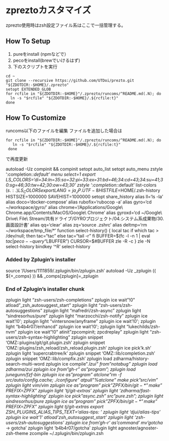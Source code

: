 # zpreztoカスタマイズ
  zprezto使用時はzsh設定ファイル系はここで一括管理する。
  
  ## How To Setup
   1. pureをinstall (npmなどで）
   2. pecoをinstall(brewでいけるはず)
   3. 下のスクリプトを実行 
  ```
  cd ~
  git clone --recursive https://github.com/UTDoi/prezto.git "${ZDOTDIR:-$HOME}/.zprezto"
  setopt EXTENDED_GLOB
  for rcfile in "${ZDOTDIR:-$HOME}"/.zprezto/runcoms/^README.md(.N); do
    ln -s "$rcfile" "${ZDOTDIR:-$HOME}/.${rcfile:t}"
  done
```

 ## How To Customize 
 
 runcoms以下のファイルを編集
 ファイルを追加した場合は
 ```
 for rcfile in "${ZDOTDIR:-$HOME}"/.zprezto/runcoms/^README.md(.N); do
    ln -s "$rcfile" "${ZDOTDIR:-$HOME}/.${rcfile:t}"
  done
 ```
 で再度更新

autoload -Uz compinit && compinit
setopt auto_list
setopt auto_menu
zstyle ‘:completion:*:default’ menu select=1
export LS_COLORS=‘di=34:ln=35:so=32:pi=33:ex=31:bd=46;34:cd=43;34:su=41;30:sg=46;30:tw=42;30:ow=43;30’
zstyle ‘:completion:*:default’ list-colors ${(s.:.)LS_COLORS}
export LANG=ja_JP.UTF-8
HISTFILE=$HOME/.zsh-history
HISTSIZE=1000000
SAVEHIST=1000000
setopt share_history
alias ll=‘ls -la’
alias doco=‘docker-compose’
alias rubofix=‘rubocop -a’
alias gyro=‘cd ~/workspace/gyro/’
alias chrome=‘/Applications/Google\ Chrome.app/Contents/MacOS/Google\ Chrome’
alias gyroxd=‘cd ~/Google\ Drive\ File\ Stream/共有ドライブ/GYROプロジェクト/04.システム系成果物/30.画面設計書’
alias qq=‘clear’
alias zq=‘source .zshrc’
alias deltmp=‘rm ~/workspace/tmp_file/*’
function select-history() {
  local tac
  if which tac > /dev/null; then
      tac=“tac”
  else
      tac=“tail -r”
  fi
  BUFFER=$(fc -l -n 1 | eval $tac | peco --query “$LBUFFER”)
  CURSOR=$#BUFFER
  zle -R -c
}
zle -N select-history
bindkey ‘^R’ select-history
### Added by Zplugin’s installer
source ‘/Users/1111859/.zplugin/bin/zplugin.zsh’
autoload -Uz _zplugin
(( ${+_comps} )) && _comps[zplugin]=_zplugin
### End of Zplugin’s installer chunk
zplugin light “zsh-users/zsh-completions”
zplugin ice wait”!0" atload”_zsh_autosuggest_start”
zplugin light “zsh-users/zsh-autosuggestions”
zplugin light “mafredri/zsh-async”
zplugin light “sindresorhus/pure”
zplugin light “marzocchi/zsh-notify”
zplugin ice wait’!0'; zplugin light “vintersnow/anyframe”
zplugin ice wait’!0'; zplugin light “b4b4r07/enhancd”
zplugin ice wait’!0'; zplugin light “lukechilds/zsh-nvm”
zplugin ice wait”!0" atinit”zpcompinit; zpcdreplay”
zplugin light “zsh-users/zsh-syntax-highlighting”
zplugin snippet ‘OMZ::plugins/git/git.plugin.zsh’
zplugin snippet ‘OMZ::plugins/zsh_reload/zsh_reload.plugin.zsh’
zplugin ice pick’k.sh’
zplugin light ‘supercrabtree/k’
zplugin snippet ‘OMZ::lib/completion.zsh’
zplugin snippet ‘OMZ::lib/compfix.zsh’
zplugin load zdharma/history-search-multi-word
zplugin ice compile”*.lzui” from”notabug”
zplugin load zdharma/zui
zplugin ice from”gh-r” as”program”; zplugin load junegunn/fzf-bin
zplugin ice as”program” atclone”rm -f src/auto/config.cache; ./configure” atpull”%atclone” make pick”src/vim”
zplugin light vim/vim
zplugin ice as”program” pick”$ZPFX/bin/git-*” make”PREFIX=$ZPFX”
zplugin light ‘tj/git-extras’
zplugin light ‘zdharma/fast-syntax-highlighting’
zplugin ice pick”async.zsh” src”pure.zsh”; zplugin light sindresorhus/pure
zplugin ice as”program” pick”$ZPFX/bin/git-*” make”PREFIX=$ZPFX”
zplugin light tj/git-extras
export ZSH_PLUGINS_ALIAS_TIPS_TEXT=‘alias-tips: ’
zplugin light ‘djui/alias-tips’
zplugin ice wait'1' atload’_zsh_autosuggest_start’
zplugin light ‘zsh-users/zsh-autosuggestions’
zplugin ice from’gh-r’ as’command’ mv’gotcha_* -> gotcha’
zplugin light ‘b4b4r07/gotcha’
zplugin light agnoster/agnoster-zsh-theme
zcompile ~/.zplugin/bin/zplugin.zsh
